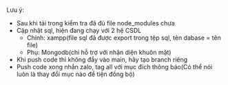 Lưu ý:
- Sau khi tải trong kiểm tra đã đủ file node_modules chưa
- Cập nhật sql, hiện đang chạy với 2 hệ CSDL
    + Chính: xampp(file sql đã được export trong tệp sql, tên dabase = tên file)
    + Phụ: Mongodb(chỉ hỗ trợ với nhận diện khuôn mặt)
- Khi push code thì không đẩy vào main, hãy tạo branch riêng
- Push code xong nhắn zalo, tag all với mục đích thông báo(Có thể nói luôn là thay đổi mục nào để tiện đồng bộ)
